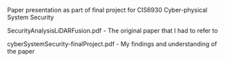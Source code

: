 Paper presentation as part of final project for CIS6930 Cyber-physical System Security

SecurityAnalysisLiDARFusion.pdf - The original paper that I had to refer to

cyberSystemSecurity-finalProject.pdf - My findings and understanding of the paper
